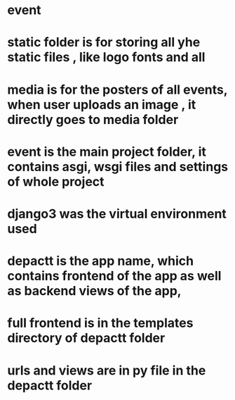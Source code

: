 # event
# static folder is for storing all yhe static files , like logo fonts and all
# media is for the posters of all events, when user uploads an image , it directly goes to media folder 
# event is the main project folder, it contains asgi, wsgi files and settings of whole project
# django3 was the virtual environment used
# depactt is the app name, which contains frontend of the app as well as backend views of the app,
# full frontend is in the templates directory of depactt folder
# urls and views are in py file in the depactt folder
